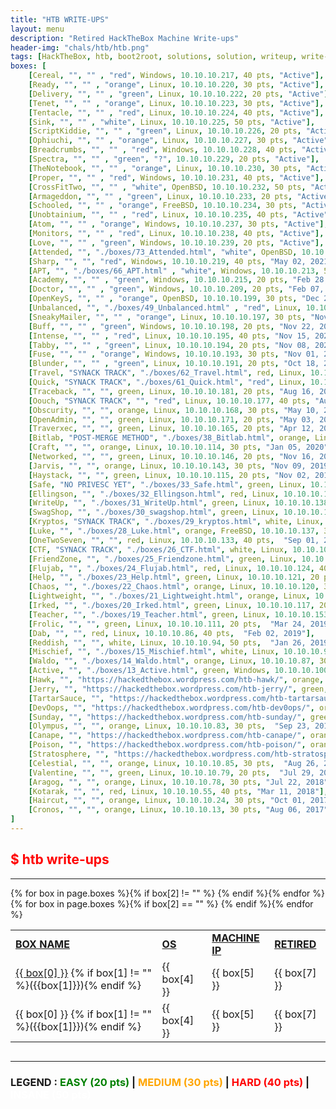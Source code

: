 ```yaml
---
title: "HTB WRITE-UPS"
layout: menu
description: "Retired HackTheBox Machine Write-ups"
header-img: "chals/htb/htb.png"
tags: [HackTheBox, htb, boot2root, solutions, solution, writeup, write-up, machines, machine, linux, windows, openbsd, stratosphere, poison, canape, sunday, devoops, tartarsauce, jerry, hawk, active, waldo, mischief, teacher, irked, lightweight, chaos, help, flujab, friendzone, ctf, luke, kryptos, swagshop, writeup, ellingson, safe, jebidiah-anthony, jebidiah, pentest, pentesting, penetration testing]
boxes: [
    [Cereal, "", "" , "red", Windows, 10.10.10.217, 40 pts, "Active"],
    [Ready, "", "" , "orange", Linux, 10.10.10.220, 30 pts, "Active"],
    [Delivery, "", "" , "green", Linux, 10.10.10.222, 20 pts, "Active"],
    [Tenet, "", "" , "orange", Linux, 10.10.10.223, 30 pts, "Active"],
    [Tentacle, "", "" , "red", Linux, 10.10.10.224, 40 pts, "Active"],
    [Sink, "", "" , "white", Linux, 10.10.10.225, 50 pts, "Active"],
    [ScriptKiddie, "", "" , "green", Linux, 10.10.10.226, 20 pts, "Active"],
    [Ophiuchi, "", "" , "orange", Linux, 10.10.10.227, 30 pts, "Active"],
    [Breadcrumbs, "", "" , "red", Windows, 10.10.10.228, 40 pts, "Active"],
    [Spectra, "", "" , "green", "?", 10.10.10.229, 20 pts, "Active"],
    [TheNotebook, "", "" , "orange", Linux, 10.10.10.230, 30 pts, "Active"],
    [Proper, "", "" , "red", Windows, 10.10.10.231, 40 pts, "Active"],
    [CrossFitTwo, "", "" , "white", OpenBSD, 10.10.10.232, 50 pts, "Active"],
    [Armageddon, "", "" , "green", Linux, 10.10.10.233, 20 pts, "Active"],
    [Schooled, "", "" , "orange", FreeBSD, 10.10.10.234, 30 pts, "Active"],
    [Unobtainium, "", "" , "red", Linux, 10.10.10.235, 40 pts, "Active"],
    [Atom, "", "" , "orange", Windows, 10.10.10.237, 30 pts, "Active"],
    [Monitors, "", "" , "red", Linux, 10.10.10.238, 40 pts, "Active"],
    [Love, "", "" , "green", Windows, 10.10.10.239, 20 pts, "Active"],
    [Attended, "", "./boxes/73_Attended.html", "white", OpenBSD, 10.10.10.221, 50pts, "May 09, 2021"]
    [Sharp, "", "", "red", Windows, 10.10.10.219, 40 pts, "May 02, 2021"],
    [APT, "", "./boxes/66_APT.html" , "white", Windows, 10.10.10.213, 50 pts, "Apr 11, 2021"],
    [Academy, "", "" , "green", Windows, 10.10.10.215, 20 pts, "Feb 28, 2021"],
    [Doctor, "", "" , "green", Windows, 10.10.10.209, 20 pts, "Feb 07, 2021"],
    [OpenKeyS, "", "" , "orange", OpenBSD, 10.10.10.199, 30 pts, "Dec 20, 2020"],
    [Unbalanced, "", "./boxes/49_Unbalanced.html" , "red", Linux, 10.10.10.200, 40 pts, "Dec 06, 2020"],
    [SneakyMailer, "", "" , "orange", Linux, 10.10.10.197, 30 pts, "Nov 29, 2020"],
    [Buff, "", "" , "green", Windows, 10.10.10.198, 20 pts, "Nov 22, 2020"],
    [Intense, "", "" , "red", Linux, 10.10.10.195, 40 pts, "Nov 15, 2020"],
    [Tabby, "", "" , "green", Linux, 10.10.10.194, 20 pts, "Nov 08, 2020"],
    [Fuse, "", "" , "orange", Windows, 10.10.10.193, 30 pts, "Nov 01, 2020"],
    [Blunder, "", "" , "green", Linux, 10.10.10.191, 20 pts, "Oct 18, 2020"],
    [Travel, "SYNACK TRACK", "./boxes/62_Travel.html", red, Linux, 10.10.10.189, 40 pts, "Sep 13, 2020"],
    [Quick, "SYNACK TRACK", "./boxes/61_Quick.html", "red", Linux, 10.10.10.186, 40 pts, "Aug 30, 2020"],
    [Traceback, "", "", green, Linux, 10.10.10.181, 20 pts, "Aug 16, 2020"],
    [Oouch, "SYNACK TRACK", "", "red", Linux, 10.10.10.177, 40 pts, "Aug 02, 2020"],
    [Obscurity, "", "", orange, Linux, 10.10.10.168, 30 pts, "May 10, 2020"],
    [OpenAdmin, "", "", green, Linux, 10.10.10.171, 20 pts, "May 03, 2020"],
    [Traverxec, "", "", green, Linux, 10.10.10.165, 20 pts, "Apr 12, 2020"],
    [Bitlab, "POST-MERGE METHOD", "./boxes/38_Bitlab.html", orange, Linux, 10.10.10.110, 30 pts, "Jan 12, 2020"],
    [Craft, "", "", orange, Linux, 10.10.10.114, 30 pts, "Jan 05, 2020"],
    [Networked, "", "", green, Linux, 10.10.10.146, 20 pts, "Nov 16, 2019"],
    [Jarvis, "", "", orange, Linux, 10.10.10.143, 30 pts, "Nov 09, 2019"],
    [Haystack, "", "", green, Linux, 10.10.10.115, 20 pts, "Nov 02, 2019"],
    [Safe, "NO PRIVESC YET", "./boxes/33_Safe.html", green, Linux, 10.10.10.147, 20 pts, "Oct 26, 2019"],
    [Ellingson, "", "./boxes/32_Ellingson.html", red, Linux, 10.10.10.139, 40 pts, "Oct 19, 2019"],
    [WriteUp, "", "./boxes/31_WriteUp.html", green, Linux, 10.10.10.138, 20 pts,  "Oct 12, 2019"],
    [SwagShop, "", "./boxes/30_swagshop.html", green, Linux, 10.10.10.140, 20 pts, "Sep 28, 2019"],
    [Kryptos, "SYNACK TRACK", "./boxes/29_kryptos.html", white, Linux, 10.10.10.129, 50 pts, "Sep 21, 2019"],
    [Luke, "", "./boxes/28_Luke.html", orange, FreeBSD, 10.10.10.137, 30 pts,  "Sep 14, 2019"],
    [OneTwoSeven, "", "", red, Linux, 10.10.10.133, 40 pts,  "Sep 01, 2019"],
    [CTF, "SYNACK TRACK", "./boxes/26_CTF.html", white, Linux, 10.10.10.122, 50 pts, "Jul 20, 2019"],
    [FriendZone, "", "./boxes/25_Friendzone.html", green, Linux, 10.10.10.123, 20 pts,  "Jul 13, 2019"],
    [Flujab, "", "./boxes/24_Flujab.html", red, Linux, 10.10.10.124, 40 pts,  "Jun 15, 2019"],
    [Help, "", "./boxes/23_Help.html", green, Linux, 10.10.10.121, 20 pts,  "Jun 08, 2019"],
    [Chaos, "", "./boxes/22_Chaos.html", orange, Linux, 10.10.10.120, 30 pts,  "May 25, 2019"],
    [Lightweight, "", "./boxes/21_Lightweight.html", orange, Linux, 10.10.10.119, 30 pts,  "May 11, 2019"],
    [Irked, "", "./boxes/20_Irked.html", green, Linux, 10.10.10.117, 20 pts,  "Apr 27, 2019"],
    [Teacher, "", "./boxes/19_Teacher.html", green, Linux, 10.10.10.153, 20 pts,  "Apr 20, 2019"],
    [Frolic, "", "", green, Linux, 10.10.10.111, 20 pts,  "Mar 24, 2019"],
    [Dab, "", "", red, Linux, 10.10.10.86, 40 pts,  "Feb 02, 2019"],
    [Reddish, "", "", white, Linux, 10.10.10.94, 50 pts,  "Jan 26, 2019"],
    [Mischief, "", "./boxes/15_Mischief.html", white, Linux, 10.10.10.92, 50 pts,  "Jan 06, 2019"],
    [Waldo, "", "./boxes/14_Waldo.html", orange, Linux, 10.10.10.87, 30 pts,  "Dec 16, 2018"],
    [Active, "", "./boxes/13_Active.html", green, Windows, 10.10.10.100, 20 pts,  "Dec 09, 2018"],
    [Hawk, "", "https://hackedthebox.wordpress.com/htb-hawk/", orange, Linux, 10.10.10.102, 30 pts,  "Dec 02, 2018"],
    [Jerry, "", "https://hackedthebox.wordpress.com/htb-jerry/", green, Windows, 10.10.10.95, 20 pts,  "Nov 18, 2018"],
    [TartarSauce, "", "https://hackedthebox.wordpress.com/htb-tartarsauce/", orange, Linux, 10.10.10.88, 30 pts,  "Oct 21, 2018"],
    [DevOops, "", "https://hackedthebox.wordpress.com/htb-dev0ops/", orange, Linux, 10.10.10.91, 30 pts,  "Oct 14, 2018"],
    [Sunday, "", "https://hackedthebox.wordpress.com/htb-sunday/", green, Solaris, 10.10.10.76, 20 pts,  "Sep 30, 2018"],
    [Olympus, "", "", orange, Linux, 10.10.10.83, 30 pts,  "Sep 23, 2018"],
    [Canape, "", "https://hackedthebox.wordpress.com/htb-canape/", orange, Linux, 10.10.10.70, 30 pts,  "Sep 16, 2018"],
    [Poison, "", "https://hackedthebox.wordpress.com/htb-poison/", orange, FreeBSD, 10.10.10.84, 30 pts,  "Sep 09, 2018"],
    [Stratosphere, "", "https://hackedthebox.wordpress.com/htb-stratosphere/", orange, Linux, 10.10.10.64, 30 pts, "Sep 02, 2018"],
    [Celestial, "", "", orange, Linux, 10.10.10.85, 30 pts,  "Aug 26, 2018"],
    [Valentine, "", "", green, Linux, 10.10.10.79, 20 pts,  "Jul 29, 2018"],
    [Aragog, "", "", orange, Linux, 10.10.10.78, 30 pts, "Jul 22, 2018"],
    [Kotarak, "", "", red, Linux, 10.10.10.55, 40 pts, "Mar 11, 2018"],
    [Haircut, "", "", orange, Linux, 10.10.10.24, 30 pts, "Oct 01, 2017"],
    [Cronos, "", "", orange, Linux, 10.10.10.13, 30 pts, "Aug 06, 2017"],
]
---
```


## <span style="color:red">$ htb write-ups</span>

---

<div style="overflow-x:auto">
  <table>
    <tr>
      <td><strong style="text-decoration:underline">BOX NAME</strong></td>
      <td><strong style="text-decoration:underline">OS</strong></td>
      <td><strong style="text-decoration:underline">MACHINE IP</strong></td>
      <td><strong style="text-decoration:underline">RETIRED</strong></td>
    </tr>
    {% for box in page.boxes %}{% if box[2] != "" %}
    <tr>
      <td><a href="{{ box[2] }}">{{ box[0] }}</a> {% if box[1] != "" %}({{box[1]}}){% endif %}</td>
      <td><span style="color:{{ box[3] }}">{{ box[4] }}</span></td>
      <td><span style="color:{{ box[3] }}">{{ box[5] }}</span></td>
      <td>{{ box[7] }}</td>
    </tr>
    {% endif %}{% endfor %}
    {% for box in page.boxes %}{% if box[2] == "" %}
    <tr>
      <td>{{ box[0] }} {% if box[1] != "" %}({{box[1]}}){% endif %}</td>
      <td><span style="color:{{ box[3] }}">{{ box[4] }}</span></td>
      <td><span style="color:{{ box[3] }}">{{ box[5] }}</span></td>
      <td>{{ box[7] }}</td>
    </tr>
    {% endif %}{% endfor %}
  </table>
</div>

---

### LEGEND : <strong style="color:green">EASY (20 pts)</strong> | <strong style="color:orange">MEDIUM (30 pts)</strong> | <strong style="color:red">HARD (40 pts)</strong> | <strong style="color:white">INSANE (50 pts)</strong>

